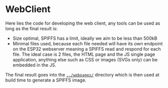 # WebClient

Here lies the code for developing the web client, any tools can be used as long as the 
final result is:
* Size optimal, SPIFFS has a limit, ideally we aim to be less than 500kB
* Minimal files used, because each file needed will have its own endpoint 
  on the ESP32 webserver meaning a SPIFFS read and respond for each file.
  The ideal case is 2 files, the HTML page and the JS single page application,
  anything else such as CSS or images (SVGs only) can be embedded in the JS.

The final result goes into the [`../webpages/`](../webpages) directory which is 
then used at build time to generate a SPIFFS image.